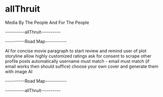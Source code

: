 # allThruit

Media By The People And For The People

----------allThruit----------

----------Road Map-----------

AI for concise movie paragraph to start review and remind user of plot storyline
allow highly customized ratings
ask for consent to scrape other profile posts automatically
	username must match - email must match (if email works then should suffice)
choose your own cover and generate them with image AI


----------Road Map-----------

----------allThruit----------
